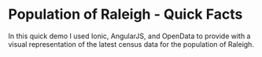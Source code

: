 # Population of Raleigh - Quick Facts

In this quick demo I used Ionic, AngularJS, and OpenData to provide with a visual representation of the latest census data for the population of Raleigh.